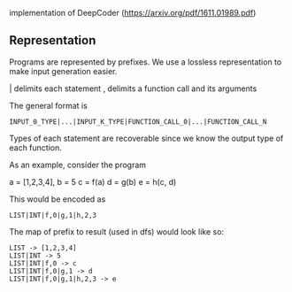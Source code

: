 implementation of DeepCoder (https://arxiv.org/pdf/1611.01989.pdf)

## Representation
Programs are represented by prefixes. We use a lossless representation to make input generation easier.

| delimits each statement
, delimits a function call and its arguments

The general format is
```
INPUT_0_TYPE|...|INPUT_K_TYPE|FUNCTION_CALL_0|...|FUNCTION_CALL_N
```
Types of each statement are recoverable since we know the output type of each function.

As an example, consider the program

a = [1,2,3,4], b = 5
c = f(a)
d = g(b)
e = h(c, d)

This would be encoded as
```
LIST|INT|f,0|g,1|h,2,3
```

The map of prefix to result (used in dfs) would look like so:
```
LIST -> [1,2,3,4]
LIST|INT -> 5
LIST|INT|f,0 -> c
LIST|INT|f,0|g,1 -> d
LIST|INT|f,0|g,1|h,2,3 -> e
```
